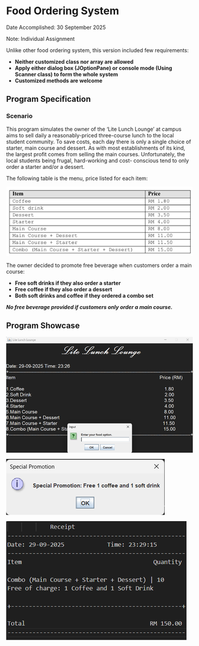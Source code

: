 
# Food Ordering System
Date Accomplished: 30 September 2025 

Note: Individual Assignment

Unlike other food ordering system, this version included few requirements:
* __Neither customized class nor array are allowed__
* __Apply either dialog box (JOptionPane) or console mode (Using Scanner class) to form the whole system__
* __Customized methods are welcome__

## Program Specification
### Scenario
This program simulates the owner of the ‘Lite Lunch Lounge’ at campus aims to sell daily a reasonably-priced three-course 
lunch to the local student community. To save costs, each day there is only a single choice of starter, 
main course and dessert. As with most establishments of its kind, the largest profit comes from 
selling the main courses. Unfortunately, the local students being frugal, hard-working and cost- 
conscious tend to only order a starter and/or a dessert.

The following table is the menu, price listed for each item:

![Table Menu](https://github.com/Wiik415/Food-Ordering-System/blob/main/java-version/CampusAssignmentVer/images/Table_Menu.png)

The owner decided to promote free beverage when customers order a main course:
* __Free soft drinks if they also order a starter__
* __Free coffee if they also order a dessert__
* __Both soft drinks and coffee if they ordered a combo set__

**_No free beverage provided if customers only order a main course._** 

## Program Showcase
![Main Menu](https://github.com/Wiik415/Food-Ordering-System/blob/main/java-version/CampusAssignmentVer/images/FOS_MenuShowcase1.png)


![Promotion showcase](https://github.com/Wiik415/Food-Ordering-System/blob/main/java-version/CampusAssignmentVer/images/FOS_MenuShowcase6.png)


![Receipt Showcase](https://github.com/Wiik415/Food-Ordering-System/blob/main/java-version/CampusAssignmentVer/images/FOS_MenuShowcase8.png)
